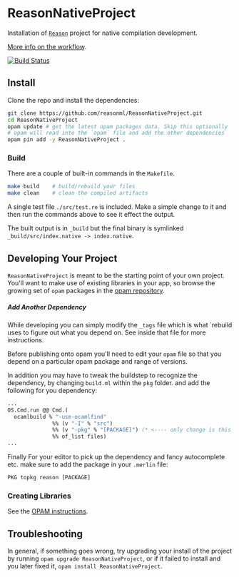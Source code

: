 # ReasonNativeProject

Installation of [`Reason`](http://facebook.github.io/reason/) project for native compilation development.

[More info on the workflow](http://facebook.github.io/reason/nativeWorkflow.html).

[![Build Status](https://travis-ci.org/reasonml/ReasonNativeProject.svg?branch=master)](https://travis-ci.org/reasonml/ReasonNativeProject)

## Install

Clone the repo and install the dependencies:

```sh
git clone https://github.com/reasonml/ReasonNativeProject.git
cd ReasonNativeProject
opam update # get the latest opam packages data. Skip this optionally
# opam will read into the `opam` file and add the other dependencies
opam pin add -y ReasonNativeProject .
```

### Build

There are a couple of built-in commands in the `Makefile`.

```sh
make build    # build/rebuild your files
make clean    # clean the compiled artifacts
```

A single test file `./src/test.re` is included. Make a simple change to it and
then run the commands above to see it effect the output.

The built output is in `_build` but the final binary is symlinked `_build/src/index.native -> index.native`.

## Developing Your Project

`ReasonNativeProject` is meant to be the starting point of your own project. You'll want to make use of existing libraries in your app, so browse the growing set of `opam` packages in the [opam repository](http://opam.ocaml.org/packages/).

##### Add Another Dependency

While developing you can simply modify the `_tags` file which is what `rebuild uses to figure out what you depend on. See inside that file for more instructions.

Before publishing onto opam you'll need to edit your `opam` file so that you depend on a particular opam package and range of versions.

In addition you may have to tweak the buildstep to recognize the dependency, by changing `build.ml` within the `pkg` folder. and add the following for you dependency:
```ocaml
...
OS.Cmd.run @@ Cmd.(
  ocamlbuild % "-use-ocamlfind"
              %% (v "-I" % "src")
              %% (v "-pkg" % "[PACKAGE]") (* <---- only change is this line*)
              %% of_list files)
...
```

Finally For your editor to pick up the dependency and fancy autocomplete etc. make sure to add the package in your `.merlin` file:
```ocaml
PKG topkg reason [PACKAGE]
```

### Creating Libraries

See the [OPAM instructions](https://opam.ocaml.org/doc/Packaging.html).

## Troubleshooting

In general, if something goes wrong, try upgrading your install of the project by running `opam upgrade ReasonNativeProject`, or if it failed to install and you later fixed it, `opam install ReasonNativeProject`.
